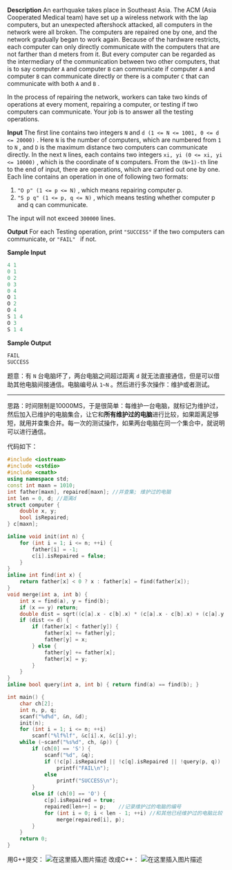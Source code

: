 **Description**
An earthquake takes place in Southeast Asia. The ACM (Asia Cooperated Medical team) have set up a wireless network with the lap computers, but an unexpected aftershock attacked, all computers in the network were all broken. The computers are repaired one by one, and the network gradually began to work again. Because of the hardware restricts, each computer can only directly communicate with the computers that are not farther than d meters from it. But every computer can be regarded as the intermediary of the communication between two other computers, that is to say computer `A` and computer `B` can communicate if computer `A` and computer `B` can communicate directly or there is a computer `C` that can communicate with both `A` and `B` .

In the process of repairing the network, workers can take two kinds of operations at every moment, repairing a computer, or testing if two computers can communicate. Your job is to answer all the testing operations.

**Input**
The first line contains two integers `N` and `d (1 <= N <= 1001, 0 <= d <= 20000)` . Here `N` is the number of computers, which are numbered from `1` to `N` , and `D` is the maximum distance two computers can communicate directly. In the next `N` lines, each contains two integers `xi, yi (0 <= xi, yi <= 10000)` , which is the coordinate of `N` computers. From the `(N+1)-th` line to the end of input, there are operations, which are carried out one by one. Each line contains an operation in one of following two formats:
1. `"O p" (1 <= p <= N)` , which means repairing computer p.
2. `"S p q" (1 <= p, q <= N)` , which means testing whether computer p and q can communicate.

The input will not exceed `300000` lines.

**Output**
For each Testing operation, print `"SUCCESS"` if the two computers can communicate, or `"FAIL" ` if not.

**Sample Input**
```cpp
4 1
0 1
0 2
0 3
0 4
O 1
O 2
O 4
S 1 4
O 3
S 1 4
```
**Sample Output**
```cpp
FAIL
SUCCESS
```

题意：有 `N` 台电脑坏了，两台电脑之间超过距离 `d` 就无法直接通信，但是可以借助其他电脑间接通信。电脑编号从 `1~N` 。然后进行多次操作：维护或者测试。

---
思路：时间限制是10000MS，于是很简单：每维护一台电脑，就标记为维护过，然后加入已维护的电脑集合，让它和**所有维护过的电脑**进行比较，如果距离足够短，就用并查集合并。每一次的测试操作，如果两台电脑在同一个集合中，就说明可以进行通信。

代码如下：
```cpp
#include <iostream>
#include <cstdio>
#include <cmath>
using namespace std;
const int maxn = 1010;
int father[maxn], repaired[maxn]; //并查集; 维护过的电脑 
int len = 0, d; //距离d 
struct computer {
	double x, y;
	bool isRepaired;
} c[maxn];

inline void init(int n) { 
	for (int i = 1; i <= n; ++i) {
		father[i] = -1;
		c[i].isRepaired = false; 
	}
}
inline int find(int x) {
    return father[x] < 0 ? x : father[x] = find(father[x]);
}
void merge(int a, int b) {
	int x = find(a), y = find(b);
	if (x == y) return;
	double dist = sqrt((c[a].x - c[b].x) * (c[a].x - c[b].x) + (c[a].y - c[b].y) * (c[a].y - c[b].y));
	if (dist <= d) {
		if (father[x] < father[y]) {
			father[x] += father[y];
			father[y] = x;
		} else {
			father[y] += father[x];
			father[x] = y;
		}
	}
}
inline bool query(int a, int b) { return find(a) == find(b); }

int main() {
	char ch[2];
	int n, p, q;
	scanf("%d%d", &n, &d);
	init(n);
	for (int i = 1; i <= n; ++i)
		scanf("%lf%lf", &c[i].x, &c[i].y);
	while (~scanf("%s%d", ch, &p)) {
		if (ch[0] == 'S') {
			scanf("%d", &q);
			if (!c[p].isRepaired || !c[q].isRepaired || !query(p, q))
				printf("FAIL\n"); 
			else
				printf("SUCCESS\n");
		} 
		else if (ch[0] == 'O') {
			c[p].isRepaired = true;
			repaired[len++] = p;	//记录维护过的电脑的编号 
			for (int i = 0; i < len - 1; ++i) //和其他已经维护过的电脑比较
				merge(repaired[i], p); 
		}
	}
    return 0;
} 
```

用G++提交：
![在这里插入图片描述](https://img-blog.csdnimg.cn/20200829195353510.png#pic_center)
改成C++：
![在这里插入图片描述](https://img-blog.csdnimg.cn/2020082919555224.png#pic_center)


